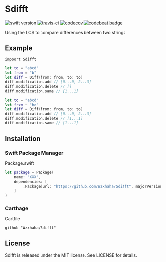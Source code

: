 # Sdifft
![swift version](https://img.shields.io/badge/Language-Swift4-blue.svg)
[![travis-ci](https://travis-ci.org/Wzxhaha/Sdifft.svg?branch=master)](https://travis-ci.org/Wzxhaha/Sdifft)
[![codecov](https://codecov.io/gh/Wzxhaha/Sdifft/branch/master/graph/badge.svg)](https://codecov.io/gh/Wzxhaha/Sdifft)
[![codebeat badge](https://codebeat.co/badges/d37a19b5-3d38-45ae-a7c5-5e453826188d)](https://codebeat.co/projects/github-com-wzxhaha-sdifft-master)

Using the LCS to compare differences between two strings

## Example
```
impoort Sdifft
```

```swift
let to = "abcd"
let from = "b"
let diff = Diff(from: from, to: to)
diff.modification.add // [0...0, 2...3]
diff.modification.delete // []
diff.modification.same // [1...1]
```

```swift
let to = "abcd"
let from = "bx"
let diff = Diff(from: from, to: to)
diff.modification.add // [0...0, 2...3]
diff.modification.delete // [1...1]
diff.modification.same // [1...1]
```

## Installation

### Swift Package Manager

Package.swift
```swift
let package = Package(
    name: "XXX",
    dependencies: [
        .Package(url: "https://github.com/Wzxhaha/Sdifft", majorVersion: 1)
    ]
)
```

### Carthage

Cartfile
```
github "Wzxhaha/Sdifft"
```

## License
Sdifft is released under the MIT license. See LICENSE for details.
